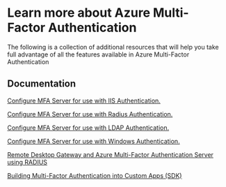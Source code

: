 <properties 
    pageTitle="Azure Multi-Factor Authentication - Learn More" 
    description="This is the Azure Multi-factor authentication page that provides links to additional content for Azure Multi-Factor Authentication.  From here you can learn about additional topics on Multi-Factor Authentication." 
    services="multi-factor-authentication" 
    documentationCenter="" 
    authors="billmath" 
    manager="stevenpo" 
    editor="curtland"/>

<tags 
    ms.service="multi-factor-authentication" 
    ms.workload="identity" 
    ms.tgt_pltfrm="na" 
    ms.devlang="na" 
    ms.topic="article" 
    ms.date="11/19/2015" 
    ms.author="billmath"/>

# Learn more about Azure Multi-Factor Authentication
The following is a collection of additional resources that will help you take full advantage of all the features available in Azure Multi-Factor Authentication

## Documentation
[Configure MFA Server for use with IIS Authentication.](https://msdn.microsoft.com/library/azure/dn394291.aspx)

[Configure MFA Server for use with Radius Authentication.](https://msdn.microsoft.com/library/azure/dn394299.aspx)

[Configure MFA Server for use with LDAP Authentication.](https://msdn.microsoft.com/library/azure/dn394286.aspx)

[Configure MFA Server for use with Windows Authentication.](https://msdn.microsoft.com/library/azure/dn394278.aspx)

[Remote Desktop Gateway and Azure Multi-Factor Authentication Server using RADIUS](https://msdn.microsoft.com/library/azure/dn394287.aspx)

[Building Multi-Factor Authentication into Custom Apps (SDK)](https://msdn.microsoft.com/library/azure/dn249464.aspx)

